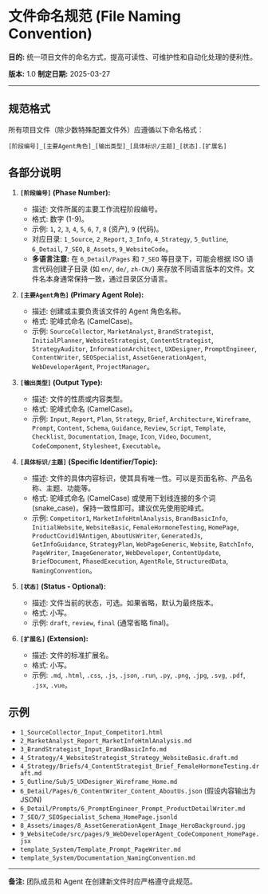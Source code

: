 # 文件命名规范 (File Naming Convention)

**目的:** 统一项目文件的命名方式，提高可读性、可维护性和自动化处理的便利性。

**版本:** 1.0
**制定日期:** 2025-03-27

---

## 规范格式

所有项目文件（除少数特殊配置文件外）应遵循以下命名格式：

`[阶段编号]_[主要Agent角色]_[输出类型]_[具体标识/主题]_[状态].[扩展名]`

## 各部分说明

1.  **`[阶段编号]` (Phase Number):**
    *   描述: 文件所属的主要工作流程阶段编号。
    *   格式: 数字 (1-9)。
    *   示例: `1`, `2`, `3`, `4`, `5`, `6`, `7`, `8` (资产), `9` (代码)。
    *   对应目录: `1_Source`, `2_Report`, `3_Info`, `4_Strategy`, `5_Outline`, `6_Detail`, `7_SEO`, `8_Assets`, `9_WebsiteCode`。
    *   **多语言注意:** 在 `6_Detail/Pages` 和 `7_SEO` 等目录下，可能会根据 ISO 语言代码创建子目录 (如 `en/`, `de/`, `zh-CN/`) 来存放不同语言版本的文件。文件名本身通常保持一致，通过目录区分语言。

2.  **`[主要Agent角色]` (Primary Agent Role):**
    *   描述: 创建或主要负责该文件的 Agent 角色名称。
    *   格式: 驼峰式命名 (CamelCase)。
    *   示例: `SourceCollector`, `MarketAnalyst`, `BrandStrategist`, `InitialPlanner`, `WebsiteStrategist`, `ContentStrategist`, `StrategyAuditor`, `InformationArchitect`, `UXDesigner`, `PromptEngineer`, `ContentWriter`, `SEOSpecialist`, `AssetGenerationAgent`, `WebDeveloperAgent`, `ProjectManager`。

3.  **`[输出类型]` (Output Type):**
    *   描述: 文件的性质或内容类型。
    *   格式: 驼峰式命名 (CamelCase)。
    *   示例: `Input`, `Report`, `Plan`, `Strategy`, `Brief`, `Architecture`, `Wireframe`, `Prompt`, `Content`, `Schema`, `Guidance`, `Review`, `Script`, `Template`, `Checklist`, `Documentation`, `Image`, `Icon`, `Video`, `Document`, `CodeComponent`, `Stylesheet`, `Executable`。

4.  **`[具体标识/主题]` (Specific Identifier/Topic):**
    *   描述: 文件的具体内容标识，使其具有唯一性。可以是页面名称、产品名称、主题、功能等。
    *   格式: 驼峰式命名 (CamelCase) 或使用下划线连接的多个词 (snake_case)，保持一致性即可。建议优先使用驼峰式。
    *   示例: `Competitor1`, `MarketInfoHtmlAnalysis`, `BrandBasicInfo`, `InitialWebsite`, `WebsiteBasic`, `FemaleHormoneTesting`, `HomePage`, `ProductCovid19Antigen`, `AboutUsWriter`, `GeneratedJs`, `GetInfoGuidance`, `StrategyPlan`, `WebPageGeneric`, `Website`, `BatchInfo`, `PageWriter`, `ImageGenerator`, `WebDeveloper`, `ContentUpdate`, `BriefDocument`, `PhasedExecution`, `AgentRole`, `StructuredData`, `NamingConvention`。

5.  **`[状态]` (Status - Optional):**
    *   描述: 文件当前的状态，可选。如果省略，默认为最终版本。
    *   格式: 小写。
    *   示例: `draft`, `review`, `final` (通常省略 final)。

6.  **`[扩展名]` (Extension):**
    *   描述: 文件的标准扩展名。
    *   格式: 小写。
    *   示例: `.md`, `.html`, `.css`, `.js`, `.json`, `.run`, `.py`, `.png`, `.jpg`, `.svg`, `.pdf`, `.jsx`, `.vue`。

## 示例

*   `1_SourceCollector_Input_Competitor1.html`
*   `2_MarketAnalyst_Report_MarketInfoHtmlAnalysis.md`
*   `3_BrandStrategist_Input_BrandBasicInfo.md`
*   `4_Strategy/4_WebsiteStrategist_Strategy_WebsiteBasic.draft.md`
*   `4_Strategy/Briefs/4_ContentStrategist_Brief_FemaleHormoneTesting.draft.md`
*   `5_Outline/Sub/5_UXDesigner_Wireframe_Home.md`
*   `6_Detail/Pages/6_ContentWriter_Content_AboutUs.json` (假设内容输出为 JSON)
*   `6_Detail/Prompts/6_PromptEngineer_Prompt_ProductDetailWriter.md`
*   `7_SEO/7_SEOSpecialist_Schema_HomePage.jsonld`
*   `8_Assets/images/8_AssetGenerationAgent_Image_HeroBackground.jpg`
*   `9_WebsiteCode/src/pages/9_WebDeveloperAgent_CodeComponent_HomePage.jsx`
*   `template_System/Template_Prompt_PageWriter.md`
*   `template_System/Documentation_NamingConvention.md`

---

**备注:** 团队成员和 Agent 在创建新文件时应严格遵守此规范。
